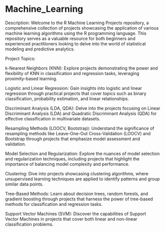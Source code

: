 # Machine_Learning

Description:
Welcome to the R Machine Learning Projects repository, a comprehensive collection of projects showcasing the application of various machine learning algorithms using the R programming language. This repository serves as a valuable resource for both beginners and experienced practitioners looking to delve into the world of statistical modeling and predictive analytics.

Project Topics:

k-Nearest Neighbors (KNN): Explore projects demonstrating the power and flexibility of KNN in classification and regression tasks, leveraging proximity-based learning.

Logistic and Linear Regression: Gain insights into logistic and linear regression through practical projects that cover topics such as binary classification, probability estimation, and linear relationships.

Discriminant Analysis (LDA, QDA): Delve into the projects focusing on Linear Discriminant Analysis (LDA) and Quadratic Discriminant Analysis (QDA) for effective classification in multivariate datasets.

Resampling Methods (LOOCV, Bootstrap): Understand the significance of resampling methods like Leave-One-Out Cross-Validation (LOOCV) and Bootstrap through projects that emphasize model assessment and validation.

Model Selection and Regularization: Explore the nuances of model selection and regularization techniques, including projects that highlight the importance of balancing model complexity and performance.

Clustering: Dive into projects showcasing clustering algorithms, where unsupervised learning techniques are applied to identify patterns and group similar data points.

Tree-Based Methods: Learn about decision trees, random forests, and gradient boosting through projects that harness the power of tree-based methods for classification and regression tasks.

Support Vector Machines (SVM): Discover the capabilities of Support Vector Machines in projects that cover both linear and non-linear classification problems.
